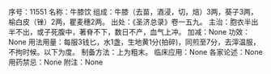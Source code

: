 序号：11551
名称：牛膝饮
组成：牛膝（去苗，酒浸，切，焙）3两，葵子3两，榆白皮（锉）2两，瞿麦穗2两。
出处：《圣济总录》卷一五九。
主治：胞衣半出半不出，或子死腹中，著脊不下，数日不产，血气上冲。
加减：None
功效：None
用法用量：每服3钱匕，水1盏，生地黄1分(拍碎)，同煎至7分，去滓温服，不拘时候。以下为度。
制备方法：上为粗末。
临床应用：None
各家论述：None
用药禁忌：None
附注：None

